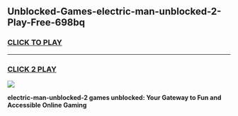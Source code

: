 
## Unblocked-Games-electric-man-unblocked-2-Play-Free-698bq
<h3>
<a href="https://premium76.site?title=electric-man-unblocked-2&ref=20M">CLICK TO PLAY</a></h3>
<hr>

<h3>
<a href="https://premium76.site?title=electric-man-unblocked-2&ref=20M">CLICK 2 PLAY</a>
  
</h3>

<a href="https://premium76.site?title=electric-man-unblocked-2&ref=19M"><img src="https://clearcache.store/games.png"></a>


**electric-man-unblocked-2 games unblocked: Your Gateway to Fun and Accessible Online Gaming**
